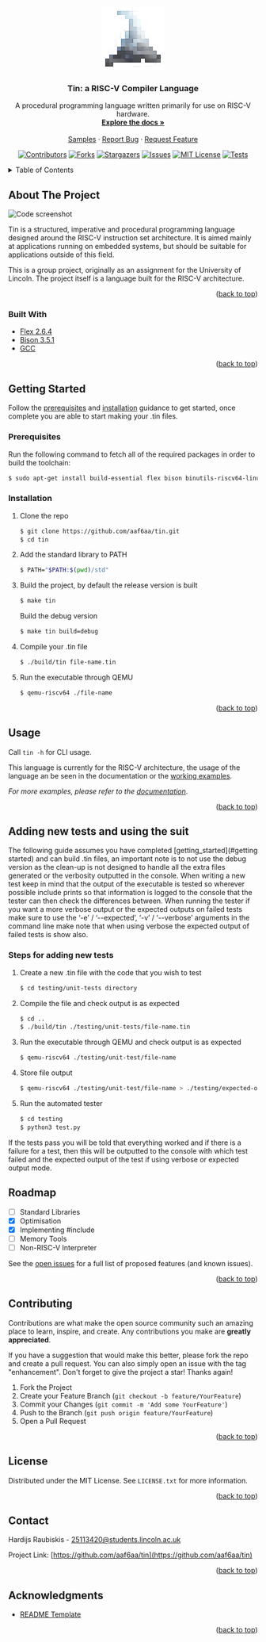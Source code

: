<div id="top"></div>
<!--
*** Thanks for checking out the Best-README-Template. If you have a suggestion
*** that would make this better, please fork the repo and create a pull request
*** or simply open an issue with the tag "enhancement".
*** Don't forget to give the project a star!
*** Thanks again! Now go create something AMAZING! :D
-->

<!-- PROJECT LOGO -->
<br />
<div align="center">
  <a href="https://github.com/aaf6aa/tin">
    <img src="img/tinfoil-icon.png" alt="Logo" width="128" height="128">
  </a>

<h3 align="center">Tin: a RISC-V Compiler Language</h3>

  <p align="center">
    A procedural programming language written primarily for use on RISC-V hardware.
    <br />
    <a href="https://github.com/aaf6aa/tin/wiki"><strong>Explore the docs »</strong></a>
    <br />
    <br />
    <a href="https://github.com/aaf6aa/tin/tree/main/examples">Samples</a>
    ·
    <a href="https://github.com/aaf6aa/tin/issues">Report Bug</a>
    ·
    <a href="https://github.com/aaf6aa/tin/issues">Request Feature</a>
  </p>
</div>



<!-- PROJECT SHIELDS -->
<!--
*** I'm using markdown "reference style" links for readability.
*** Reference links are enclosed in brackets [ ] instead of parentheses ( ).
*** See the bottom of this document for the declaration of the reference variables
*** for contributors-url, forks-url, etc. This is an optional, concise syntax you may use.
*** https://www.markdownguide.org/basic-syntax/#reference-style-links
-->

<div align="center">
  
  [![Contributors][contributors-shield]][contributors-url]
  [![Forks][forks-shield]][forks-url]
  [![Stargazers][stars-shield]][stars-url]
  [![Issues][issues-shield]][issues-url]
  [![MIT License][license-shield]][license-url]
  [![Tests][testing-shield]][testing-url]
  
</div>



<!-- TABLE OF CONTENTS -->
<details>
  <summary>Table of Contents</summary>
  <ol>
    <li>
      <a href="#about-the-project">About The Project</a>
      <ul>
        <li><a href="#built-with">Built With</a></li>
      </ul>
    </li>
    <li>
      <a href="#getting-started">Getting Started</a>
      <ul>
        <li><a href="#prerequisites">Prerequisites</a></li>
        <li><a href="#installation">Installation</a></li>
      </ul>
    </li>
    <li><a href="#usage">Usage</a></li>
    <li><a href="#roadmap">Roadmap</a></li>
    <li><a href="#contributing">Contributing</a></li>
    <li><a href="#license">License</a></li>
    <li><a href="#contact">Contact</a></li>
    <li><a href="#acknowledgments">Acknowledgments</a></li>
  </ol>
</details>



<!-- ABOUT THE PROJECT -->
## About The Project

![Code screenshot](https://user-images.githubusercontent.com/12881812/161390756-f98deb3b-ccb1-495d-bccc-56a2cdeaac99.png)

Tin is a structured, imperative and procedural programming language designed around the RISC-V instruction set architecture. It is aimed mainly at applications running on embedded systems, but should be suitable for applications outside of this field.

This is a group project, originally as an assignment for the University of Lincoln. The project itself is a language built for the RISC-V architecture.

<p align="right">(<a href="#top">back to top</a>)</p>



### Built With

* [Flex 2.6.4](https://www.gnu.org/)
* [Bison 3.5.1](https://www.gnu.org/)
* [GCC](https://gcc.gnu.org/)

<p align="right">(<a href="#top">back to top</a>)</p>



<!-- GETTING STARTED -->
## Getting Started

Follow the [prerequisites](#prerequisites) and [installation](#installation) guidance to get started, once complete you are able to start making your .tin files.

### Prerequisites

Run the following command to fetch all of the required packages in order to build the toolchain:

  ```sh
  $ sudo apt-get install build-essential flex bison binutils-riscv64-linux-gnu qemu qemu-system-misc qemu-user
  ```

### Installation

1. Clone the repo
   ```sh
   $ git clone https://github.com/aaf6aa/tin.git
   $ cd tin
   ```
2. Add the standard library to PATH
   ```sh
   $ PATH="$PATH:$(pwd)/std"
   ```
3. Build the project, by default the release version is built
   ```sh
   $ make tin
   ```
   Build the debug version
   ```sh
   $ make tin build=debug
   ```
4. Compile your .tin file
   ```sh
   $ ./build/tin file-name.tin
   ```
5. Run the executable through QEMU
   ```sh
   $ qemu-riscv64 ./file-name
   ```


<p align="right">(<a href="#top">back to top</a>)</p>



<!-- USAGE EXAMPLES -->
## Usage

Call `tin -h` for CLI usage.

This language is currently for the RISC-V architecture, the usage of the language an be seen in the documentation or the [working examples](https://github.com/aaf6aa/tin/tree/main/examples).

_For more examples, please refer to the [documentation](https://github.com/aaf6aa/tin/wiki)_.

<p align="right">(<a href="#top">back to top</a>)</p>

<!-- Test suite -->
## Adding new tests and using the suit

The following guide assumes you have completed [getting_started](#getting started) and can build .tin files, an important note is to not use the debug version as the clean-up is not designed to handle all the extra files generated or the verbosity outputted in the console. When writing a new test keep in mind that the output of the executable is tested so wherever possible include prints so that information is logged to the console that the tester can then check the differences between.
When running the tester if you want a more verbose output or the expected outputs on failed tests make sure to use the ‘-e’ / ‘--expected’, ‘-v’ / ‘--verbose’ arguments in the command line make note that when using verbose the expected output of failed tests is show also.

### Steps for adding new tests

1.	Create a new .tin file with the code that you wish to test
    ```sh
    $ cd testing/unit-tests directory
    ```
2.	Compile the file and check output is as expected
    ```sh
    $ cd ..
    $ ./build/tin ./testing/unit-tests/file-name.tin
    ```
3.	Run the executable through QEMU and check output is as expected
    ```sh
    $ qemu-riscv64 ./testing/unit-test/file-name
    ```
4.	Store file output
    ```sh
    $ qemu-riscv64 ./testing/unit-test/file-name > ./testing/expected-outputs/file-name.txt
    ```
5.	Run the automated tester
    ```sh
    $ cd testing
    $ python3 test.py
    ```

If the tests pass you will be told that everything worked and if there is a failure for a test, then this will be outputted to the console with which test failed and the expected output of the test if using verbose or expected output mode.

<!-- ROADMAP -->
## Roadmap

- [ ] Standard Libraries
- [x] Optimisation
- [x] Implementing #include
- [ ] Memory Tools
- [ ] Non-RISC-V Interpreter

See the [open issues](https://github.com/aaf6aa/tin/issues) for a full list of proposed features (and known issues).

<p align="right">(<a href="#top">back to top</a>)</p>



<!-- CONTRIBUTING -->
## Contributing

Contributions are what make the open source community such an amazing place to learn, inspire, and create. Any contributions you make are **greatly appreciated**.

If you have a suggestion that would make this better, please fork the repo and create a pull request. You can also simply open an issue with the tag "enhancement".
Don't forget to give the project a star! Thanks again!

1. Fork the Project
2. Create your Feature Branch (`git checkout -b feature/YourFeature`)
3. Commit your Changes (`git commit -m 'Add some YourFeature'`)
4. Push to the Branch (`git push origin feature/YourFeature`)
5. Open a Pull Request

<p align="right">(<a href="#top">back to top</a>)</p>



<!-- LICENSE -->
## License

Distributed under the MIT License. See `LICENSE.txt` for more information.

<p align="right">(<a href="#top">back to top</a>)</p>



<!-- CONTACT -->
## Contact

Hardijs Raubiskis - 25113420@students.lincoln.ac.uk

Project Link: [https://github.com/aaf6aa/tin](https://github.com/aaf6aa/tin)

<p align="right">(<a href="#top">back to top</a>)</p>



<!-- ACKNOWLEDGMENTS -->
## Acknowledgments

* [README Template](https://github.com/othneildrew/Best-README-Template)


<p align="right">(<a href="#top">back to top</a>)</p>



<!-- MARKDOWN LINKS & IMAGES -->
<!-- https://www.markdownguide.org/basic-syntax/#reference-style-links -->
[contributors-shield]: https://img.shields.io/github/contributors/aaf6aa/tin.svg?style=for-the-badge
[contributors-url]: https://github.com/aaf6aa/tin/graphs/contributors
[forks-shield]: https://img.shields.io/github/forks/aaf6aa/tin.svg?style=for-the-badge
[forks-url]: https://github.com/aaf6aa/tin/network/members
[stars-shield]: https://img.shields.io/github/stars/aaf6aa/tin.svg?style=for-the-badge
[stars-url]: https://github.com/aaf6aa/tin/stargazers
[issues-shield]: https://img.shields.io/github/issues/aaf6aa/tin.svg?style=for-the-badge
[issues-url]: https://github.com/aaf6aa/tin/issues
[license-shield]: https://img.shields.io/github/license/aaf6aa/tin.svg?style=for-the-badge
[license-url]: https://github.com/aaf6aa/tin/blob/master/LICENSE.txt
[testing-shield]: https://img.shields.io/github/workflow/status/aaf6aa/tin/Testing/main?style=for-the-badge
[testing-url]: https://github.com/XiiiC/tin/actions/workflows/testing.yml
[product-screenshot]: images/screenshot.png
[testing-shield]: https://img.shields.io/github/workflow/status/aaf6aa/tin/READMEtest/main?style=for-the-badge
[testing-url]: https://github.com/aaf6aa/tin/actions/workflows/READMEtest.yml
